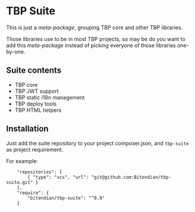 # TBP Suite

This is just a *meta-package*, grouping TBP core and other TBP libraries.

Those libraries use to be in most TBP projects, so may be do you want to add
this *meta-package* instead of picking everyone of those libraries one-by-one.

## Suite contents

- TBP core
- TBP JWT support
- TBP static i18n management
- TBP deploy tools
- TBP HTML helpers

## Installation

Just add the suite repository to your project composer.json, and ```tbp-suite```
as project requirement.

For example:
```
    "repositories": [
        { "type": "vcs", "url": "git@github.com:Bitendian/tbp-suite.git" }
    ],
    "require": {
        "bitendian/tbp-suite": "^0.9"
    }

```